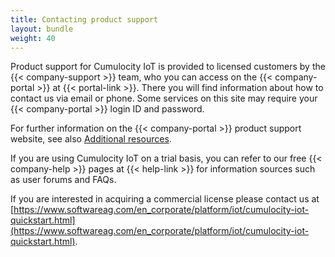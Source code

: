 ```yaml
---
title: Contacting product support
layout: bundle
weight: 40
---
```


Product support for Cumulocity IoT is provided to licensed customers by the {{< company-support >}} team, who you can access on the {{< company-portal >}} at {{< portal-link >}}. There you will find information about how to contact us via email or phone. Some services on this site may require your {{< company-portal >}} login ID and password.

For further information on the {{< company-portal >}} product support website, see also [Additional resources](/welcome/additional-resources).

If you are using Cumulocity IoT on a trial basis, you can refer to our free {{< company-help >}} pages at {{< help-link >}} for information sources such as user forums and FAQs.

If you are interested in acquiring a commercial license please contact us at [https://www.softwareag.com/en_corporate/platform/iot/cumulocity-iot-quickstart.html](https://www.softwareag.com/en_corporate/platform/iot/cumulocity-iot-quickstart.html).
